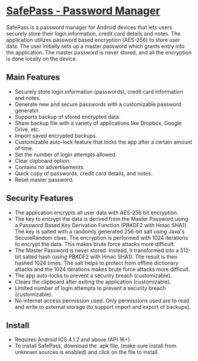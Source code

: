<a href="http://stcode09.github.io/safepass/" >SafePass - Password Manager</a>
========

SafePass is a password manager for Android devices that lets users securely store their login information, credit card details and notes. The application utilizes password based encryption (AES-256) to store user data. The user initially sets up a master password which grants entry into the application. The master password is never stored, and all the encryption is done locally on the device.

<h2>Main Features</h2>
<ul>
<li>Securely store login information (passwords), credit card information and notes. </li>
<li>Generate new and secure passwords with a customizable password generator. </li>
<li>Supports backup of stored  encrypted data. </li>
<li>Share backup file with a variety of applications like Dropbox, Google Drive, etc. </li>
<li>Import saved encrypted backups. </li>
<li>Customizable auto-lock feature that locks the app after a certain amount of time. </li>
<li>Set the number of login attempts allowed. </li>
<li>Clear clipboard option. </li>
<li>Contains no advertisements. </li>
<li>Quick copy of passwords, credit card details, and notes. </li>
<li>Reset master password. </li>
</ul>
 
<h2>Security Features</h2>
<ul>
<li>The application encrypts all user data with AES-256 bit encryption. </li>
<li>The key to encrypt the data is derived from the Master Password using a Password Based Key Derivation Function (PBKDF2 with Hmac SHA1). The key is salted with a randomly generated 256-bit salt using Java's SecureRandom class. The encryption is performed with 1024 iterations to encrypt the data. This makes brute force attacks more difficult. </li>
<li>The Master Password is never stored. Instead, it transformed into a 512-bit salted hash (using PBKDF2 with Hmac SHA1). The result is then hashed 1024 times. The salt helps to protect from offline dictionary attacks and the 1024 iterations makes brute force attacks more difficult. </li>
<li>The app auto-locks to prevent a security breach (customizable). </li>
<li>Clears the clipboard after exiting the application (customizable). </li>
<li>Limited number of login attempts to prevent a security breach (customizable). </li>
<li>No internet access permission used. Only permissions used are to read and write to external storage (to support import and export of backups). </li>
</ul>

<h2> Install </h2>
<ul>
<li>Requires Android ICS 4.1.2 and above (API 16+) </li>
<li>To install SafePass, download the .apk file, (make sure install from unknown sources is enabled) and click on the file to install. </li>
</ul>
